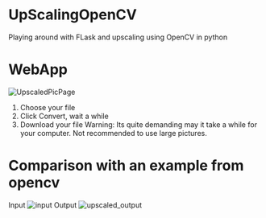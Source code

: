 # UpScalingOpenCV
Playing around with FLask and upscaling using OpenCV in python
# WebApp
![UpscaledPicPage](https://github.com/user-attachments/assets/4587c5b5-5d96-4020-855f-f6cbd710e169)
1. Choose your file
2. Click Convert, wait a while
3. Download your file
Warning: Its quite demanding may it take a while for your computer. Not recommended to use large pictures.

# Comparison with an example from opencv
   Input
  ![input](https://github.com/user-attachments/assets/f567c7ae-41c5-4701-8497-2458316bf86e)
   Output
  ![upscaled_output](https://github.com/user-attachments/assets/b393322e-0079-4eb9-969e-f2fa455d8ff9)
